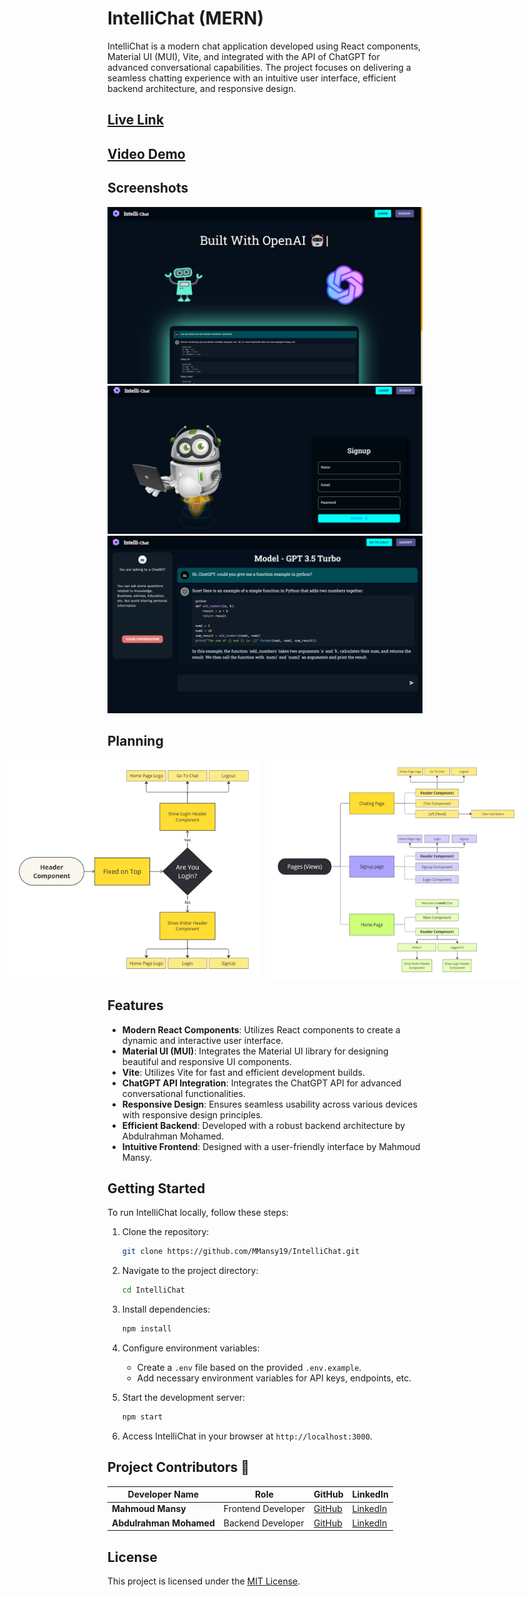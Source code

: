 # IntelliChat (MERN)

IntelliChat is a modern chat application developed using React components, Material UI (MUI), Vite, and integrated with the API of ChatGPT for advanced conversational capabilities. The project focuses on delivering a seamless chatting experience with an intuitive user interface, efficient backend architecture, and responsive design.

## [Live Link]()

## [Video Demo]()

## Screenshots

![Screenshot 1](Planning/1.png)
![Screenshot 2](Planning/2.png)
![Screenshot 3](Planning/3.png)

## Planning

<style>
  .image-container {
    display: flex;
    justify-content: center;
  }
  .image-container img {
    width: 400px; 
    margin: 0 10px;
  }
</style>
<div class="image-container">
  <img src="Planning/header.jpg" alt="header">
  <img src="Planning/pages.jpg" alt="pages">
</div>

<!-- <p align="center">
  <img width="800px" src="Planning/header.jpg" alt="header">
</p>
<p align="center">
  <img width="800px" src="Planning/pages.jpg" alt="pages">
</p> -->

## Features

- **Modern React Components**: Utilizes React components to create a dynamic and interactive user interface.
- **Material UI (MUI)**: Integrates the Material UI library for designing beautiful and responsive UI components.
- **Vite**: Utilizes Vite for fast and efficient development builds.
- **ChatGPT API Integration**: Integrates the ChatGPT API for advanced conversational functionalities.
- **Responsive Design**: Ensures seamless usability across various devices with responsive design principles.
- **Efficient Backend**: Developed with a robust backend architecture by Abdulrahman Mohamed.
- **Intuitive Frontend**: Designed with a user-friendly interface by Mahmoud Mansy.

## Getting Started

To run IntelliChat locally, follow these steps:

1. Clone the repository:

   ```bash
   git clone https://github.com/MMansy19/IntelliChat.git
   ```

2. Navigate to the project directory:

   ```bash
   cd IntelliChat
   ```

3. Install dependencies:

   ```bash
   npm install
   ```

4. Configure environment variables:

   - Create a `.env` file based on the provided `.env.example`.
   - Add necessary environment variables for API keys, endpoints, etc.

5. Start the development server:

   ```bash
   npm start
   ```

6. Access IntelliChat in your browser at `http://localhost:3000`.

## Project Contributors 🤝

| Developer Name          | Role               | GitHub                                     | LinkedIn                                                               |
| ----------------------- | ------------------ | ------------------------------------------ | ---------------------------------------------------------------------- |
| **Mahmoud Mansy**       | Frontend Developer | [GitHub](https://github.com/MMansy19)      | [LinkedIn](https://www.linkedin.com/in/mahmoud-mansy-a189a5232/)       |
| **Abdulrahman Mohamed** | Backend Developer  | [GitHub](https://github.com/abdomohamed96) | [LinkedIn](https://www.linkedin.com/in/abdelrahman-mohamed-b7944123a/) |

## License

This project is licensed under the [MIT License](LICENSE).
